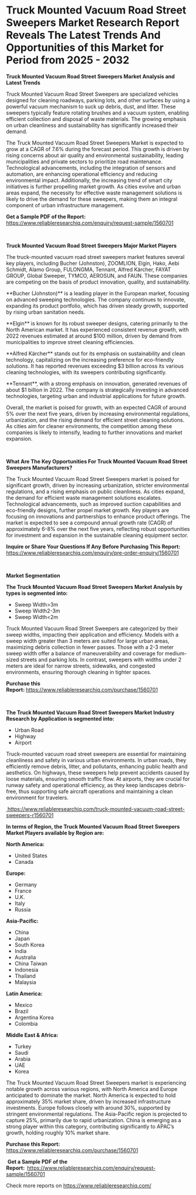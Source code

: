 <p><h1>Truck Mounted Vacuum Road Street Sweepers Market Research Report Reveals The Latest Trends And Opportunities of this Market for Period from 2025 - 2032</h1></p><p><strong>Truck Mounted Vacuum Road Street Sweepers Market Analysis and Latest Trends</strong></p>
<p><p>Truck Mounted Vacuum Road Street Sweepers are specialized vehicles designed for cleaning roadways, parking lots, and other surfaces by using a powerful vacuum mechanism to suck up debris, dust, and litter. These sweepers typically feature rotating brushes and a vacuum system, enabling efficient collection and disposal of waste materials. The growing emphasis on urban cleanliness and sustainability has significantly increased their demand.</p><p>The Truck Mounted Vacuum Road Street Sweepers Market is expected to grow at a CAGR of 7.6% during the forecast period. This growth is driven by rising concerns about air quality and environmental sustainability, leading municipalities and private sectors to prioritize road maintenance. Technological advancements, including the integration of sensors and automation, are enhancing operational efficiency and reducing environmental impact. Additionally, the increasing trend of smart city initiatives is further propelling market growth. As cities evolve and urban areas expand, the necessity for effective waste management solutions is likely to drive the demand for these sweepers, making them an integral component of urban infrastructure management.</p></p>
<p><strong>Get a Sample PDF of the Report:&nbsp;</strong> <a href="https://www.reliableresearchiq.com/enquiry/request-sample/1560701?utm_campaign=3026&utm_medium=2&utm_source=Github&utm_content=ia&utm_term=11042025&utm_id=truck-mounted-vacuum-road-street-sweepers">https://www.reliableresearchiq.com/enquiry/request-sample/1560701</a></p>
<p>&nbsp;</p>
<p><strong>Truck Mounted Vacuum Road Street Sweepers Major Market Players</strong></p>
<p><p>The truck-mounted vacuum road street sweepers market features several key players, including Bucher (Johnston), ZOOMLION, Elgin, Hako, Aebi Schmidt, Alamo Group, FULONGMA, Tennant, Alfred Kärcher, FAYAT GROUP, Global Sweeper, TYMCO, AEROSUN, and FAUN. These companies are competing on the basis of product innovation, quality, and sustainability.</p><p>**Bucher (Johnston)** is a leading player in the European market, focusing on advanced sweeping technologies. The company continues to innovate, expanding its product portfolio, which has driven steady growth, supported by rising urban sanitation needs.</p><p>**Elgin** is known for its robust sweeper designs, catering primarily to the North American market. It has experienced consistent revenue growth, with 2022 revenues estimated at around $100 million, driven by demand from municipalities to improve street cleaning efficiencies.</p><p>**Alfred Kärcher** stands out for its emphasis on sustainability and clean technology, capitalizing on the increasing preference for eco-friendly solutions. It has reported revenues exceeding $3 billion across its various cleaning technologies, with its sweepers contributing significantly.</p><p>**Tennant**, with a strong emphasis on innovation, generated revenues of about $1 billion in 2022. The company is strategically investing in advanced technologies, targeting urban and industrial applications for future growth.</p><p>Overall, the market is poised for growth, with an expected CAGR of around 5% over the next five years, driven by increasing environmental regulations, urbanization, and the rising demand for efficient street cleaning solutions. As cities aim for cleaner environments, the competition among these companies is likely to intensify, leading to further innovations and market expansion.</p></p>
<p>&nbsp;</p>
<p><strong>What Are The Key Opportunities For Truck Mounted Vacuum Road Street Sweepers Manufacturers?</strong></p>
<p><p>The Truck Mounted Vacuum Road Street Sweepers market is poised for significant growth, driven by increasing urbanization, stricter environmental regulations, and a rising emphasis on public cleanliness. As cities expand, the demand for efficient waste management solutions escalates. Technological advancements, such as improved suction capabilities and eco-friendly designs, further propel market growth. Key players are focusing on innovations and partnerships to enhance product offerings. The market is expected to see a compound annual growth rate (CAGR) of approximately 6-8% over the next five years, reflecting robust opportunities for investment and expansion in the sustainable cleaning equipment sector.</p></p>
<p><strong>Inquire or Share Your Questions If Any Before Purchasing This Report:</strong> <a href="https://www.reliableresearchiq.com/enquiry/pre-order-enquiry/1560701?utm_campaign=3026&utm_medium=2&utm_source=Github&utm_content=ia&utm_term=11042025&utm_id=truck-mounted-vacuum-road-street-sweepers">https://www.reliableresearchiq.com/enquiry/pre-order-enquiry/1560701</a></p>
<p>&nbsp;</p>
<p><strong>Market Segmentation</strong></p>
<p><strong>The Truck Mounted Vacuum Road Street Sweepers Market Analysis by types is segmented into:</strong></p>
<p><ul><li>Sweep Width>3m</li><li>Sweep Width2-3m</li><li>Sweep Width<2m</li></ul></p>
<p><p>Truck Mounted Vacuum Road Street Sweepers are categorized by their sweep widths, impacting their application and efficiency. Models with a sweep width greater than 3 meters are suited for large urban areas, maximizing debris collection in fewer passes. Those with a 2-3 meter sweep width offer a balance of maneuverability and coverage for medium-sized streets and parking lots. In contrast, sweepers with widths under 2 meters are ideal for narrow streets, sidewalks, and congested environments, ensuring thorough cleaning in tighter spaces.</p></p>
<p><strong>Purchase this Report:&nbsp;</strong><a href="https://www.reliableresearchiq.com/purchase/1560701?utm_campaign=3026&utm_medium=2&utm_source=Github&utm_content=ia&utm_term=11042025&utm_id=truck-mounted-vacuum-road-street-sweepers">https://www.reliableresearchiq.com/purchase/1560701</a></p>
<p>&nbsp;</p>
<p><strong>The Truck Mounted Vacuum Road Street Sweepers Market Industry Research by Application is segmented into:</strong></p>
<p><ul><li>Urban Road</li><li>Highway</li><li>Airport</li></ul></p>
<p><p>Truck-mounted vacuum road street sweepers are essential for maintaining cleanliness and safety in various urban environments. In urban roads, they efficiently remove debris, litter, and pollutants, enhancing public health and aesthetics. On highways, these sweepers help prevent accidents caused by loose materials, ensuring smooth traffic flow. At airports, they are crucial for runway safety and operational efficiency, as they keep landscapes debris-free, thus supporting safe aircraft operations and maintaining a clean environment for travelers.</p></p>
<p><a href="https://www.reliableresearchiq.com/truck-mounted-vacuum-road-street-sweepers-r1560701?utm_campaign=3026&utm_medium=2&utm_source=Github&utm_content=ia&utm_term=11042025&utm_id=truck-mounted-vacuum-road-street-sweepers">&nbsp;https://www.reliableresearchiq.com/truck-mounted-vacuum-road-street-sweepers-r1560701</a></p>
<p><strong>In terms of Region, the Truck Mounted Vacuum Road Street Sweepers Market Players available by Region are:</strong></p>
<p>
    <p> <strong> North America: </strong>
        <ul>
            <li>United States</li>
            <li>Canada</li>
        </ul>
        </p> 
    <p> <strong> Europe: </strong>
        <ul>
            <li>Germany</li>
            <li>France</li>
            <li>U.K.</li>
            <li>Italy</li>
            <li>Russia</li>
        </ul>
        </p> 
    <p> <strong> Asia-Pacific: </strong>
        <ul>
            <li>China</li>
            <li>Japan</li>
            <li>South Korea</li>
            <li>India</li>
            <li>Australia</li>
            <li>China Taiwan</li>
            <li>Indonesia</li>
            <li>Thailand</li>
            <li>Malaysia</li>
        </ul>
        </p> 
    <p> <strong> Latin America: </strong>
        <ul>
            <li>Mexico</li>
            <li>Brazil</li>
            <li>Argentina Korea</li>
            <li>Colombia</li>
        </ul>
        </p> 
    <p> <strong> Middle East & Africa: </strong>
        <ul>
            <li>Turkey</li>
            <li>Saudi</li>
            <li>Arabia</li>
            <li>UAE</li>
            <li>Korea</li>
        </ul>
    </p>
    </p>
<p><p>The Truck Mounted Vacuum Road Street Sweepers market is experiencing notable growth across various regions, with North America and Europe anticipated to dominate the market. North America is expected to hold approximately 35% market share, driven by increased infrastructure investments. Europe follows closely with around 30%, supported by stringent environmental regulations. The Asia-Pacific region is projected to capture 25%, primarily due to rapid urbanization. China is emerging as a strong player within this category, contributing significantly to APAC’s growth, holding roughly 10% market share.</p></p>
<p><strong>Purchase this Report: </strong><a href="https://www.reliableresearchiq.com/purchase/1560701?utm_campaign=3026&utm_medium=2&utm_source=Github&utm_content=ia&utm_term=11042025&utm_id=truck-mounted-vacuum-road-street-sweepers">https://www.reliableresearchiq.com/purchase/1560701</a></p>
<p>&nbsp;<strong>Get a Sample PDF of the Report:&nbsp;&nbsp;</strong><a href="https://www.reliableresearchiq.com/enquiry/request-sample/1560701?utm_campaign=3026&utm_medium=2&utm_source=Github&utm_content=ia&utm_term=11042025&utm_id=truck-mounted-vacuum-road-street-sweepers">https://www.reliableresearchiq.com/enquiry/request-sample/1560701</a></p>
<p><strong></strong></p>
<p>Check more reports on <a href="https://www.reliableresearchiq.com/?utm_campaign=3026&utm_medium=2&utm_source=Github&utm_content=ia&utm_term=11042025&utm_id=truck-mounted-vacuum-road-street-sweepers">https://www.reliableresearchiq.com/</a></p>